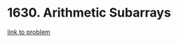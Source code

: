 # 1630. Arithmetic Subarrays

[link to problem](https://leetcode.com/problems/arithmetic-subarrays/)
